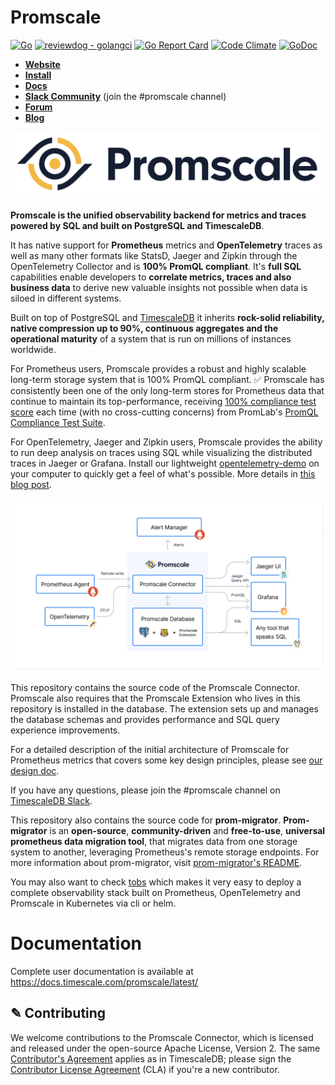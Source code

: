 # Promscale

[![Go](https://github.com/timescale/promscale/workflows/Go/badge.svg)](https://github.com/timescale/promscale/actions?query=workflow%3AGo)
[![reviewdog - golangci](https://github.com/timescale/promscale/workflows/reviewdog%20-%20golangci/badge.svg)](https://github.com/timescale/promscale/actions?query=workflow%3A%22reviewdog+-+golangci%22)
[![Go Report Card](https://goreportcard.com/badge/github.com/timescale/promscale)](https://goreportcard.com/report/github.com/timescale/promscale)
[![Code Climate](https://api.codeclimate.com/v1/badges/c6b16c0bbcb0690c9c71/maintainability)]()
[![GoDoc](https://godoc.org/github.com/timescale/promscale?status.svg)](https://pkg.go.dev/github.com/timescale/promscale)

- **[Website](https://www.timescale.com/promscale)**
- **[Install](https://docs.timescale.com/promscale/latest/installation/)**
- **[Docs](https://docs.timescale.com/promscale/latest/)**
- **[Slack Community](https://timescaledb.slack.com/)** (join the #promscale channel)
- **[Forum](https://www.timescale.com/forum/c/promscale-and-observability)**
- **[Blog](https://blog.timescale.com/tag/observability/)**

<img alt="Promscale" src="images/promscale-logo.png" width="600px">

**Promscale is the unified observability backend for metrics and traces
powered by SQL and built on PostgreSQL and TimescaleDB**.

It has native support for **Prometheus** metrics and
**OpenTelemetry** traces as well as many other formats like StatsD, Jaeger and Zipkin
through the OpenTelemetry Collector and is **100% PromQL compliant**.
It's **full SQL** capabilities enable developers to **correlate metrics, traces and also
business data** to derive new valuable insights not possible when data is siloed in
different systems.

Built on top of PostgreSQL and [TimescaleDB](https://www.timescale.com/) it inherits
**rock-solid reliability, native compression up to 90%, continuous aggregates and the
operational maturity** of a system that is run on millions of instances worldwide.

For Prometheus users, Promscale provides a robust and highly scalable long-term storage
system that is 100% PromQL compliant.
✅ Promscale has consistently been one of the only long-term stores for Prometheus data that continue to maintain its top-performance, receiving
[100% compliance test score](https://promlabs.com/promql-compliance-test-results/2020-12-01/promscale)
each time (with no cross-cutting concerns) from PromLab's
[PromQL Compliance Test Suite](https://promlabs.com/promql-compliance-tests/).

For OpenTelemetry, Jaeger and Zipkin users, Promscale provides the ability to run deep analysis
on traces using SQL while visualizing the distributed traces in Jaeger or Grafana.
Install our lightweight [opentelemetry-demo](https://github.com/timescale/opentelemetry-demo)
on your computer to quickly get a feel of what's possible. More details in
[this blog post](https://www.timescale.com/blog/learn-opentelemetry-tracing-with-this-lightweight-microservices-demo/).

<img src="docs/assets/promscale-arch.png" alt="Promscale Architecture Diagram" width="800"/>

This repository contains the source code of the Promscale Connector. Promscale also requires that the Promscale Extension
who lives in this repository is installed in the database. The extension sets up and manages the database schemas
and provides performance and SQL query experience improvements.

For a detailed description of the initial architecture of Promscale for Prometheus metrics that covers
some key design principles, please see [our design doc](https://tsdb.co/prom-design-doc).

If you have any questions, please join the #promscale channel on
[TimescaleDB Slack](https://slack.timescale.com/).

This repository also contains the source code for **prom-migrator**. **Prom-migrator** is
an **open-source**, **community-driven** and **free-to-use**, **universal prometheus
data migration tool**, that migrates data from one storage system to another, leveraging Prometheus's
remote storage endpoints. For more information about prom-migrator, visit
[prom-migrator's README](https://github.com/timescale/promscale/blob/master/migration-tool/cmd/prom-migrator/README.md).

You may also want to check [tobs](https://github.com/timescale/tobs) which makes it very easy to deploy a complete
observability stack built on Prometheus, OpenTelemetry and Promscale in Kubernetes via cli or helm.

# Documentation

Complete user documentation is available at https://docs.timescale.com/promscale/latest/

## ✎ Contributing

We welcome contributions to the Promscale Connector, which is
licensed and released under the open-source Apache License, Version 2.
The same [Contributor's
Agreement](https://github.com/timescale/timescaledb/blob/master/CONTRIBUTING.md)
applies as in TimescaleDB; please sign the [Contributor License
Agreement](https://cla-assistant.io/timescale/promscale)
(CLA) if you're a new contributor.

